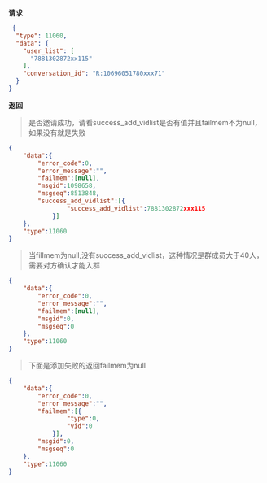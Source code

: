 ﻿**请求**
```json
 {
  "type": 11060,
  "data": {
    "user_list": [
      "7881302872xx115"
    ],
    "conversation_id": "R:10696051780xxx71"
  }
} 
```



**返回**

> 是否邀请成功，请看success_add_vidlist是否有值并且failmem不为null，如果没有就是失败

```json
{
	"data":{
		"error_code":0,
		"error_message":"",
		"failmem":[null],
		"msgid":1098658,
		"msgseq":8513848,
		"success_add_vidlist":[{
				"success_add_vidlist":7881302872xxx115
			}]
	},
	"type":11060
}
```

> 当fillmem为null,没有success_add_vidlist，这种情况是群成员大于40人，需要对方确认才能入群

```json
{
	"data":{
		"error_code":0,
		"error_message":"",
		"failmem":[null],
		"msgid":0,
		"msgseq":0
	},
	"type":11060
}
```

> 下面是添加失败的返回failmem为null

```json
{
	"data":{
		"error_code":0,
		"error_message":"",
		"failmem":[{
				"type":0,
				"vid":0
			}],
		"msgid":0,
		"msgseq":0
	},
	"type":11060
}
```


